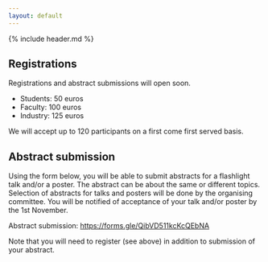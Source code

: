 ```yaml
---
layout: default
---
```


{% include header.md %}

## Registrations

Registrations and abstract submissions will open soon.

- Students: 50 euros
- Faculty: 100 euros
- Industry: 125 euros

We will accept up to 120 participants on a first come first served
basis.


## Abstract submission

Using the form below, you will be able to submit abstracts for a
flashlight talk and/or a poster. The abstract can be about the same or
different topics. Selection of abstracts for talks and posters will be
done by the organising committee. You will be notified of acceptance
of your talk and/or poster by the 1st November.

Abstract submission: https://forms.gle/QibVD511kcKcQEbNA

Note that you will need to register (see above) in addition to
submission of your abstract.
